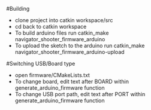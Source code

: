 #Building
* clone project into catkin workspace/src
* cd back to catkin workspace
* To build arduino files run catkin_make navigator_shooter_firmware_arduino
* To upload the sketch to the arduino run catkin_make navigator_shooter_firmware_arduino-upload



#Switching USB/Board type
* open firmware/CMakeLists.txt
* To change board, edit text after BOARD within generate_arduino_firmware function
* To change USB port path, edit text after PORT within generate_arduino_firmware function

